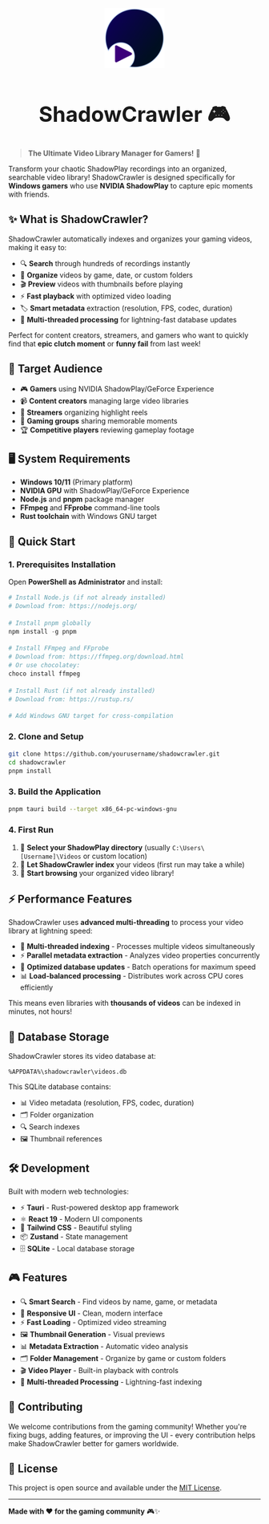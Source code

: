 <p align="center">
  <img src="src-tauri/icons/icon.png" alt="ShadowCrawler Logo" width="120" />
</p>

<h1 align="center" style="font-size:3em; font-weight:bold;">ShadowCrawler 🎮</h1>

> **The Ultimate Video Library Manager for Gamers!** 🚀

Transform your chaotic ShadowPlay recordings into an organized, searchable video library! ShadowCrawler is designed specifically for **Windows gamers** who use **NVIDIA ShadowPlay** to capture epic moments with friends.

## ✨ What is ShadowCrawler?

ShadowCrawler automatically indexes and organizes your gaming videos, making it easy to:
- 🔍 **Search** through hundreds of recordings instantly
- 📁 **Organize** videos by game, date, or custom folders  
- 🎬 **Preview** videos with thumbnails before playing
- ⚡ **Fast playback** with optimized video loading
- 🏷️ **Smart metadata** extraction (resolution, FPS, codec, duration)
- 🚀 **Multi-threaded processing** for lightning-fast database updates

Perfect for content creators, streamers, and gamers who want to quickly find that **epic clutch moment** or **funny fail** from last week!

## 🎯 Target Audience

- 🎮 **Gamers** using NVIDIA ShadowPlay/GeForce Experience
- 📹 **Content creators** managing large video libraries
- 🎪 **Streamers** organizing highlight reels
- 👥 **Gaming groups** sharing memorable moments
- 🏆 **Competitive players** reviewing gameplay footage

## 🖥️ System Requirements

- **Windows 10/11** (Primary platform)
- **NVIDIA GPU** with ShadowPlay/GeForce Experience
- **Node.js** and **pnpm** package manager
- **FFmpeg** and **FFprobe** command-line tools
- **Rust toolchain** with Windows GNU target

## 🚀 Quick Start

### 1. Prerequisites Installation

Open **PowerShell as Administrator** and install:

```powershell
# Install Node.js (if not already installed)
# Download from: https://nodejs.org/

# Install pnpm globally
npm install -g pnpm

# Install FFmpeg and FFprobe
# Download from: https://ffmpeg.org/download.html
# Or use chocolatey:
choco install ffmpeg

# Install Rust (if not already installed)
# Download from: https://rustup.rs/

# Add Windows GNU target for cross-compilation
```

### 2. Clone and Setup

```bash
git clone https://github.com/yourusername/shadowcrawler.git
cd shadowcrawler
pnpm install
```

### 3. Build the Application

```bash
pnpm tauri build --target x86_64-pc-windows-gnu
```

### 4. First Run

1. 🎯 **Select your ShadowPlay directory** (usually `C:\Users\[Username]\Videos` or custom location)
2. 🔄 **Let ShadowCrawler index** your videos (first run may take a while)
3. 🎉 **Start browsing** your organized video library!

## ⚡ Performance Features

ShadowCrawler uses **advanced multi-threading** to process your video library at lightning speed:

- 🧵 **Multi-threaded indexing** - Processes multiple videos simultaneously
- ⚡ **Parallel metadata extraction** - Analyzes video properties concurrently  
- 🚀 **Optimized database updates** - Batch operations for maximum speed
- 📊 **Load-balanced processing** - Distributes work across CPU cores efficiently

This means even libraries with **thousands of videos** can be indexed in minutes, not hours!

## 📁 Database Storage

ShadowCrawler stores its video database at:
```
%APPDATA%\shadowcrawler\videos.db
```

This SQLite database contains:
- 📊 Video metadata (resolution, FPS, codec, duration)
- 🗂️ Folder organization
- 🔍 Search indexes
- 🖼️ Thumbnail references

## 🛠️ Development

Built with modern web technologies:
- ⚡ **Tauri** - Rust-powered desktop app framework
- ⚛️ **React 19** - Modern UI components
- 🎨 **Tailwind CSS** - Beautiful styling
- 📦 **Zustand** - State management
- 🗄️ **SQLite** - Local database storage

## 🎮 Features

- 🔍 **Smart Search** - Find videos by name, game, or metadata
- 📱 **Responsive UI** - Clean, modern interface
- ⚡ **Fast Loading** - Optimized video streaming
- 🖼️ **Thumbnail Generation** - Visual previews
- 📊 **Metadata Extraction** - Automatic video analysis
- 🗂️ **Folder Management** - Organize by game or custom folders
- 🎬 **Video Player** - Built-in playback with controls
- 🚀 **Multi-threaded Processing** - Lightning-fast indexing

## 🤝 Contributing

We welcome contributions from the gaming community! Whether you're fixing bugs, adding features, or improving the UI - every contribution helps make ShadowCrawler better for gamers worldwide.

## 📄 License

This project is open source and available under the [MIT License](LICENSE).

---

**Made with ❤️ for the gaming community** 🎮✨
